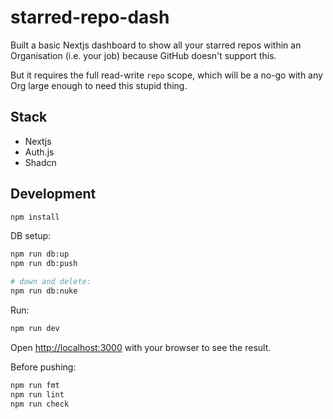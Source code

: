 # starred-repo-dash

Built a basic Nextjs dashboard to show all your starred repos within an Organisation (i.e. your job) because GitHub doesn't support this.

But it requires the full read-write `repo` scope, which will be a no-go with any Org large enough to need this stupid thing.

## Stack
- Nextjs
- Auth.js
- Shadcn

## Development

```bash
npm install
```

DB setup:
```bash
npm run db:up
npm run db:push

# down and delete:
npm run db:nuke
```

Run:
```bash
npm run dev
```

Open [http://localhost:3000](http://localhost:3000) with your browser to see the result.

Before pushing:
```bash
npm run fmt
npm run lint
npm run check
```
